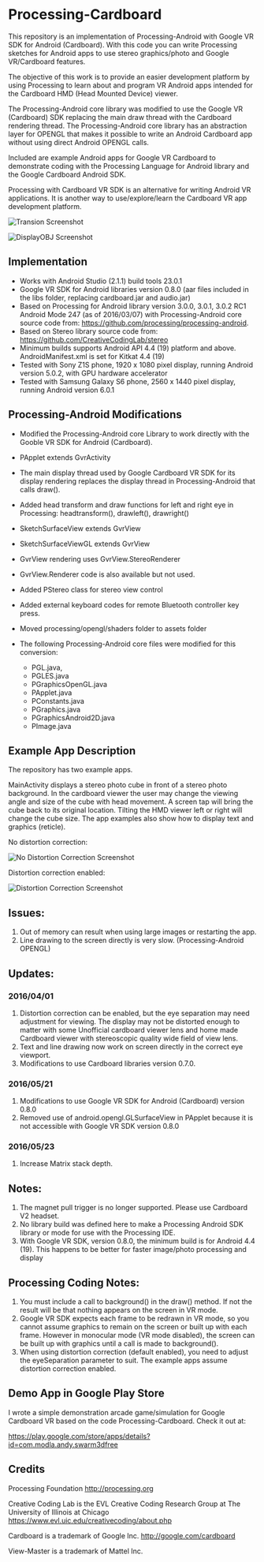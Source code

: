 # Processing-Cardboard

This repository is an implementation of Processing-Android with Google VR SDK for Android (Cardboard).
With this code you can write Processing sketches for Android apps to use stereo graphics/photo and Google VR/Cardboard features.

 The objective of this work is to provide an easier development platform by using Processing to learn about and program VR Android apps intended for the Cardboard HMD (Head  Mounted Device) viewer.
 
 The  Processing-Android core library was modified to use the Google VR (Cardboard) SDK replacing the main draw thread with the Cardboard rendering thread. The Processing-Android core library has an abstraction layer for OPENGL that makes it possible to write an Android Cardboard app without using direct Android OPENGL calls. 
 
 Included are example Android apps for Google VR Cardboard to demonstrate coding with the Processing Language for Android library and the Google Cardboard Android SDK. 
 
 Processing with Cardboard VR SDK is an alternative for writing Android VR applications. 
 It is another way to use/explore/learn the Cardboard VR app development platform.
 
 
![Transion Screenshot](Screenshot_2016-04-01-15-43-29.png)

![DisplayOBJ Screenshot](Screenshot_2016-04-01-15-43-49.png)

 
## Implementation
 
 * Works with Android Studio (2.1.1) build tools 23.0.1
 * Google VR SDK for Android libraries version 0.8.0 (aar files included in the libs folder, replacing cardboard.jar and audio.jar)
 * Based on Processing for Android library version 3.0.0, 3.0.1, 3.0.2 RC1 Android Mode 247 (as of 2016/03/07)
   with Processing-Android core source code from: https://github.com/processing/processing-android.
 * Based on Stereo library source code from: https://github.com/CreativeCodingLab/stereo
 * Minimum builds supports Android API 4.4 (19) platform and above. AndroidManifest.xml is set for Kitkat 4.4 (19)
 * Tested with Sony Z1S phone, 1920 x 1080 pixel display, running Android version 5.0.2, with GPU hardware accelerator
 * Tested with Samsung Galaxy S6 phone, 2560 x 1440 pixel display, running Android version 6.0.1
 
## Processing-Android Modifications

 * Modified the Processing-Android core Library to work directly with the Gooble VR SDK for Android (Cardboard).

 * PApplet extends GvrActivity
 
 * The main display thread used by Google Cardboard VR SDK for its display rendering replaces the display thread 
 in Processing-Android that calls draw().

 * Added head transform and draw functions for left and right eye in Processing: headtransform(), drawleft(), drawright()

 * SketchSurfaceView extends GvrView

 * SketchSurfaceViewGL extends GvrView

 * GvrView rendering uses GvrView.StereoRenderer

 * GvrView.Renderer code is also available but not used.

 * Added PStereo class for stereo view control
  
 * Added external keyboard codes for remote Bluetooth controller key press.
 
 * Moved processing/opengl/shaders folder to assets folder

 * The following Processing-Android core files were modified for this conversion:
 
    - PGL.java,  
    - PGLES.java  
    - PGraphicsOpenGL.java
    - PApplet.java
    - PConstants.java
    - PGraphics.java
    - PGraphicsAndroid2D.java
    - PImage.java
 
## Example App Description
 
The repository has two example apps. 

MainActivity displays a stereo photo cube in front of a stereo photo background. 
In the cardboard viewer the user may change the viewing angle and size of the cube with head movement. 
A screen tap will bring the cube back to its original location. 
Tilting the HMD viewer left or right will change the cube size.
The app examples also show how to display text and graphics (reticle).

No distortion correction:

![No Distortion Correction Screenshot](Screenshot_2016-01-24-10-35-00.png)

Distortion correction enabled:

![Distortion Correction Screenshot](Screenshot_2016-03-31-16-05-40.png)

## Issues:
 
  1. Out of memory can result when using large images or restarting the app.
  2. Line drawing to the screen directly is very slow. (Processing-Android OPENGL)
 
## Updates:
 
### 2016/04/01

  1. Distortion correction can be enabled, but the eye separation may need adjustment for viewing.
  The display may not be distorted enough to matter with some Unofficial cardboard viewer lens and
   home made Cardboard viewer with stereoscopic quality wide field of view lens.
  2. Text and line drawing now work on screen directly in the correct eye viewport.
  3. Modifications to use Cardboard libraries version 0.7.0.
  
### 2016/05/21
  
  1. Modifications to use Google VR SDK for Android (Cardboard) version 0.8.0
  2. Removed use of android.opengl.GLSurfaceView in PApplet because it is not accessible with Google VR SDK version 0.8.0
  
### 2016/05/23
  
  1. Increase Matrix stack depth.

## Notes:
  1. The magnet pull trigger is no longer supported. Please use Cardboard V2 headset.
  2. No library build was defined here to make a Processing Android SDK library or mode for use with the Processing IDE.
  3. With Google VR SDK, version 0.8.0, the minimum build is for Android 4.4 (19). This happens to be better for faster image/photo processing and display

## Processing Coding Notes:
  1. You must include a call to background() in the draw() method. 
  If not the result will be that nothing appears on the screen in VR mode.
  2. Google VR SDK expects each frame to be redrawn in VR mode, so you cannot assume graphics to remain on the screen or built up with each frame. 
  However in monocular mode (VR mode disabled), the screen can be built up with graphics until a call is made to background().  
  3. When using distortion correction (default enabled), you need to adjust the eyeSeparation parameter to suit. The example apps assume distortion correction enabled. 

## Demo App in Google Play Store
I wrote a simple demonstration arcade game/simulation for Google Cardboard VR based on the code Processing-Cardboard. Check it out at:

https://play.google.com/store/apps/details?id=com.modla.andy.swarm3dfree

## Credits

 Processing Foundation  http://processing.org
 
 Creative Coding Lab is the EVL Creative Coding Research Group at The University of Illinois at Chicago https://www.evl.uic.edu/creativecoding/about.php
 
 Cardboard is a trademark of Google Inc. http://google.com/cardboard 
 
 View-Master is a trademark of Mattel Inc.
